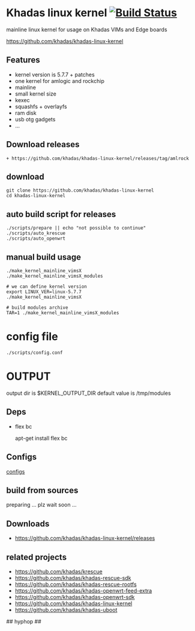 # Khadas linux kernel [![Build Status](https://github.com/khadas/khadas-linux-kernel/workflows/Build/badge.svg)](https://github.com/khadas/khadas-linux-kernel/actions)

<!--
[![Build Status](https://travis-ci.org/krescue/khadas-linux-kernel.svg?branch=master)](https://travis-ci.org/krescue/khadas-linux-kernel)
-->

mainline linux kernel for usage on Khadas VIMs and Edge boards 

https://github.com/khadas/khadas-linux-kernel

## Features

+ kernel version is 5.7.7 + patches
+ one kernel for amlogic and rockchip
+ mainline 
+ small kernel size
+ kexec
+ squashfs + overlayfs
+ ram disk
+ usb otg gadgets
+ ...

## Download releases

    + https://github.com/khadas/khadas-linux-kernel/releases/tag/amlrock

## download

    git clone https://github.com/khadas/khadas-linux-kernel
    cd khadas-linux-kernel

## auto build script for releases
    ./scripts/prepare || echo "not possible to continue"
    ./scripts/auto_krescue
    ./scripts/auto_openwrt

## manual build usage

    ./make_kernel_mainline_vimsX
    ./make_kernel_mainline_vimsX_modules

    # we can define kernel version
    export LINUX_VER=linux-5.7.7
    ./make_kernel_mainline_vimsX

    # build modules archive
    TAR=1 ./make_kernel_mainline_vimsX_modules

# config file

    ./scripts/config.conf

# OUTPUT

output dir is $KERNEL_OUTPUT_DIR default value is /tmp/modules

## Deps

+ flex bc 

    apt-get install flex bc 

## Configs

[configs](configs)

## build from sources

preparing ... plz wait soon ...

## Downloads

+ https://github.com/khadas/khadas-linux-kernel/releases

## related projects

+ https://github.com/khadas/krescue
+ https://github.com/khadas/khadas-rescue-sdk
+ https://github.com/khadas/khadas-rescue-rootfs
+ https://github.com/khadas/khadas-openwrt-feed-extra
+ https://github.com/khadas/khadas-openwrt-sdk
+ https://github.com/khadas/khadas-linux-kernel
+ https://github.com/khadas/khadas-uboot

\## hyphop ##
